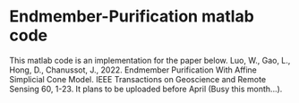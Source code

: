 # Endmember-Purification matlab code
This matlab code is an implementation for the paper below.
Luo, W., Gao, L., Hong, D., Chanussot, J., 2022. Endmember Purification With Affine Simplicial Cone Model. IEEE Transactions on Geoscience and Remote Sensing 60, 1-23.
It plans to be uploaded before April (Busy this month...).
